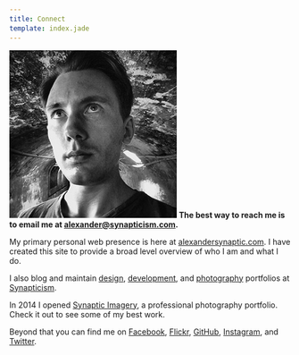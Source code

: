 ```yaml
---
title: Connect
template: index.jade
---
```


<img src="../biography/synaptic-tunnel-vision.jpg" class="alignright marginleft" title="Tunnel vision." alt="Tunnel vision." /> **The best way to reach me is to email me at [alexander@synapticism.com](mailto:alexander@synapticism.com).**

My primary personal web presence is here at [alexandersynaptic.com](http://alexandersynaptic.com). I have created this site to provide a broad level overview of who I am and what I do.

I also blog and maintain [design](http://synapticism.com/c/design), [development](http://synapticism.com/c/development), and [photography](http://synapticism.com/c/photography) portfolios at [Synapticism](http://synapticism.com).

In 2014 I opened [Synaptic Imagery](http://synapticimagery.com), a professional photography portfolio. Check it out to see some of my best work.

Beyond that you can find me on [Facebook](https://www.facebook.com/synaptic), [Flickr](https://www.flickr.com/photos/synapticism), [GitHub](https://www.github.com/synapticism), [Instagram](https://instagram.com/synapticx), and [Twitter](https://www.twitter.com/Synapticism).
